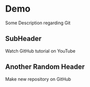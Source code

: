 # Demo

Some Description regarding Git

## SubHeader

Watch GitHub tutorial on YouTube

## Another Random Header

Make new repository on GitHub

